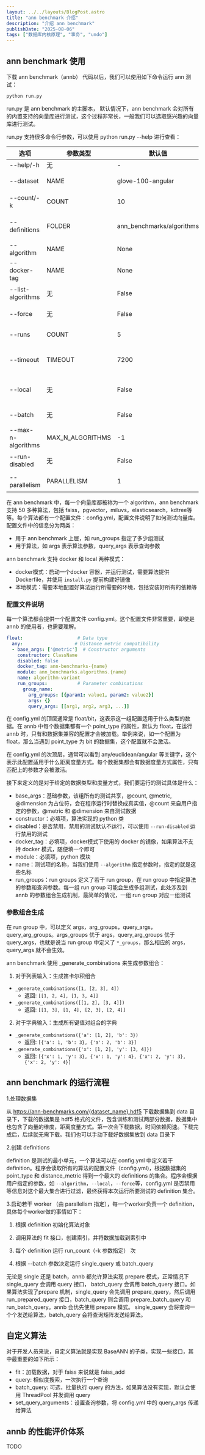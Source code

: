 ```yaml
---
layout: ../../layouts/BlogPost.astro
title: "ann benchmark 介绍"
description: "介绍 ann benchmark"
publishDate: "2025-08-06"
tags: ["数据库内核原理", "事务", "undo"]
---
```



## ann benchmark 使用

下载 ann benchmark（annb） 代码以后，我们可以使用如下命令运行 ann 测试：

```bash
python run.py
```

run.py 是 ann benchmark 的主脚本， 默认情况下，ann benchmark 会对所有的内置支持的向量库进行测试，这个过程非常长，一般我们可以选取感兴趣的向量库进行测试。

run.py 支持很多命令行参数，可以使用 python run.py --help 进行查看：

| 选项 | 参数类型 | 默认值 | 参数含义 |
|--------|----------|--------|----------|
| --help/-h | 无 | - | 显示帮助信息并退出 |
| --dataset | NAME | glove-100-angular | 指定用于加载训练数据点的数据集名称 |
| --count/-k | COUNT | 10 | 指定要搜索的最近邻数量 |
| --definitions | FOLDER | ann_benchmarks/algorithms | 算法定义的基础目录，算法定义文件位于 'FOLDER/*/config.yml' |
| --algorithm | NAME | None | 仅运行指定名称的算法 |
| --docker-tag | NAME | None | 仅运行特定 Docker 镜像中的算法 |
| --list-algorithms | 无 | False | 打印所有已知算法的名称并退出 |
| --force | 无 | False | 即使算法结果已存在也重新运行算法 |
| --runs | COUNT | 5 | 每个算法实例运行指定次数，仅使用最佳结果 |
| --timeout | TIMEOUT | 7200 | 每个算法运行的超时时间（秒），-1 表示无超时限制 |
| --local | 无 | False | 如果设置，将在本地运行所有内容（同一进程内）而不使用 Docker |
| --batch | 无 | False | 如果设置，算法一次性获得所有查询 |
| --max-n-algorithms | MAX_N_ALGORITHMS | -1 | 要运行的最大算法数量（仅用于测试） |
| --run-disabled | 无 | False | 运行在 algos.yml 中被禁用的算法 |
| --parallelism | PARALLELISM | 1 | 并行运行的 Docker 容器数量 |


在 ann benchmark 中，每一个向量库都被称为一个 algorithm，ann benchmark 支持 50 多种算法，包括 faiss，pgvector，miluvs，elasticsearch，kdtree等等。每个算法都有一个配置文件：config.yml，配置文件说明了如何测试向量库。配置文件中的信息分为两类：
- 用于 ann benchmark 上层，如 run_groups 指定了多少组测试
- 用于算法，如 args 表示算法参数，query_args 表示查询参数

ann benchmark 支持 docker 和 local 两种模式：
- docker模式：启动一个docker 容器，并运行测试，需要算法提供 Dockerfile，并使用 `install.py` 提前构建好镜像
- 本地模式：需要本地配置好算法运行所需要的环境，包括安装好所有的依赖等

### 配置文件说明
每一个算法都会提供一个配置文件 config.yml。这个配置文件非常重要，即使是 annb 的使用者，也需要理解。

```yaml
float:                    # Data type
  any:                   # Distance metric compatibility
  - base_args: ['@metric']  # Constructor arguments
    constructor: ClassName
    disabled: false
    docker_tag: ann-benchmarks-{name}
    module: ann_benchmarks.algorithms.{name}
    name: algorithm-variant
    run_groups:           # Parameter combinations
      group_name:
        arg_groups: [{param1: value1, param2: value2}]
        args: {}
        query_args: [[arg1, arg2, arg3, ...]]
```

在 config.yml 的顶层通常是 float/bit，这表示这一组配置适用于什么类型的数据。在 annb 中每个数据集都有一个 point_type 的属性，默认为 float，在运行 annb 时，只有和数据集兼容的配置才会被加载。举例来说，如一个配置为 float，那么当遇到 point_type 为 bit 的数据集，这个配置就不会激活。

在 config.yml 的次顶层，通常可以看到 any/euclidean/angular 等关键字，这个表示此配置适用于什么距离度量方式。每个数据集都会有数据度量方式属性，只有匹配上的参数才会被激活。

接下来定义的是对于给定的数据类型和度量方式，我们要运行的测试具体是什么：
- base_args：基础参数，该组所有的测试共享，@count, @metric, @dimension 为占位符，会在程序运行时替换成真实值，@count 来自用户指定的参数，@metric 和 @dimension 来自测试数据
- constructor：必填项，算法实现的 python 类
- disabled：是否禁用，禁用的测试默认不运行，可以使用 `--run-disabled` 运行禁用的测试
- docker_tag：必填项，docker模式下使用的 docker 的镜像，如果算法不支持 docker 模式，随便填一个即可
- module：必填项，python 模块
- name：测试项的名称，当我们使用 `--algorithm` 指定参数时，指定的就是这些名称
- run_groups：run groups 定义了若干 run group，在 run group 中指定算法的参数和查询参数。每一组 run group 可能会生成多组测试，此处涉及到 annb 的参数组合生成机制，最简单的情况，一组 run group 对应一组测试



### 参数组合生成
在 run group 中，可以定义 args，arg_groups，query_args，query_arg_groups。args_groups 优于 args，query_arg_groups 优于 query_args，也就是说当 run group 中定义了 `*_groups`，那么相应的 args，query_args 就不会生效。

ann benchmark 使用 _generate_combinations 来生成参数组合：

1. 对于列表输入：生成笛卡尔积组合
- `_generate_combinations([1, [2, 3], 4])`
  - 返回: `[[1, 2, 4], [1, 3, 4]]`
- `_generate_combinations([[1, 2], [3, 4]])`
  - 返回: `[[1, 3], [1, 4], [2, 3], [2, 4]]`

2. 对于字典输入：生成所有键值对组合的字典

- `_generate_combinations({'a': [1, 2], 'b': 3})`
  - 返回: `[{'a': 1, 'b': 3}, {'a': 2, 'b': 3}]`
- `_generate_combinations({'x': [1, 2], 'y': [3, 4]})`
  - 返回: `[{'x': 1, 'y': 3}, {'x': 1, 'y': 4}, {'x': 2, 'y': 3}, {'x': 2, 'y': 4}]`


## ann benchmark 的运行流程
1.处理数据集

从 https://ann-benchmarks.com/{dataset_name}.hdf5 下载数据集到 data 目录下，下载的数据集是 hdf5 格式的文件，包含训练和测试两部分数据，数据集中也包含了向量的维度，距离度量方式。第一次会下载数据，时间依赖网速。下载完成后，后续就无需下载。我们也可以手动下载好数据集放到 data 目录下

2.创建 definitions

definition 是测试的最小单元，一个算法可以在 config.yml 中定义若干 definition。程序会读取所有的算法的配置文件（config.yml)，根据数据集的 point_type 和 distance_metric 得到一个最大的 definitions 的集合。程序会根据用户指定的参数，如 `--algorithm`，`--local`，`--force`等，config.yml 是否禁用等信息对这个最大集合进行过滤，最终获得本次运行所要测试的 definition 集合。

3.启动若干 worker （由 parallelism 指定），每一个worker负责一个 definition，具体每个worker做的事情如下：

1. 根据 definition 初始化算法对象

2. 调用算法的 fit 接口，创建索引，并将数据加载到索引中

3. 每个 definition 运行 run_count（-k 参数指定） 次

4. 根据 --batch 参数决定运行 single_query 或 batch_query

无论是 single 还是 batch，annb 都允许算法实现 prepare 模式，正常情况下 single_query 会调用 query 接口， batch_query 会调用  batch_query 接口。如果算法实现了prepare 机制，single_query 会先调用 prepare_query，然后调用 run_prepared_query 接口，batch_query 则会调用 prepare_batch_query 和 run_batch_query。annb 会优先使用 prepare 模式。
  single_query 会将查询一个个发送给算法，batch_query 会将查询矩阵发送给算法。

## 自定义算法

对于开发人员来说，自定义算法就是实现 BaseANN 的子类，实现一些接口，其中最重要的如下所示：
- fit：加载数据，对于 faiss 来说就是 faiss_add
- query: 相似度搜索，一次执行一个查询
- batch_query: 可选，批量执行 query 的方法，如果算法没有实现，默认会使用 ThreadPool 并发调用 query
- set_query_arguments：设置查询参数，将 config.yml 中的 query_args 传递给算法

## annb 的性能评价体系

TODO
